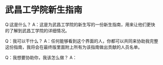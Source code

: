 # 武昌工学院新生指南
Q:这是什么？
A：这是为武昌工学院的新生写的一份新生指南，用来让他们更快的了解到武昌工学院的详细情况。

Q：我可以干什么？
A：任何能够看到这个界面的人，你都可以共同来协助我完整这份指南，我将会在最终版里面附上所有为该指南做出贡献的人员名单。

Q：我想要协助你，我该怎么做？
A：
